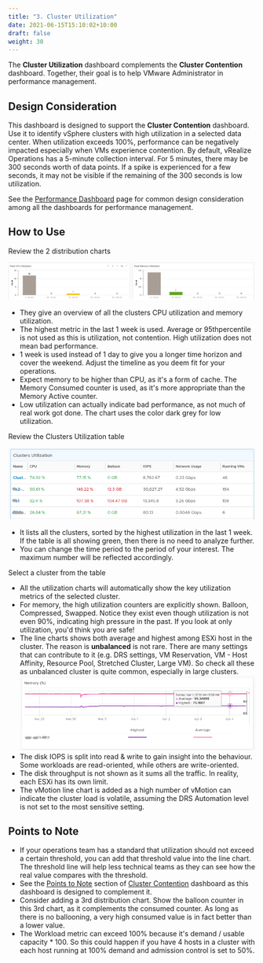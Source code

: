 ```yaml
---
title: "3. Cluster Utilization"
date: 2021-06-15T15:10:02+10:00
draft: false
weight: 30
---
```


The **Cluster Utilization** dashboard complements the **Cluster Contention** dashboard. Together, their goal is to help VMware Administrator in performance management.

## Design Consideration

This dashboard is designed to support the **Cluster Contention** dashboard. Use it to identify vSphere clusters with high utilization in a selected data center. When utilization exceeds 100%, performance can be negatively impacted especially when VMs experience contention. By default, vRealize Operations has a 5-minute collection interval. For 5 minutes, there may be 300 seconds worth of data points. If a spike is experienced for a few seconds, it may not be visible if the remaining of the 300 seconds is low utilization.

See the [Performance Dashboard](/dashboards/chapter-2-performance-dashboards/) page for common design consideration among all the dashboards for performance management.

## How to Use

Review the 2 distribution charts

![Distribution Charts](3.2.3-fig-1.png)

- They give an overview of all the clusters CPU utilization and memory utilization.
- The highest metric in the last 1 week is used. Average or 95thpercentile is not used as this is utilization, not contention. High utilization does not mean bad performance.
- 1 week is used instead of 1 day to give you a longer time horizon and cover the weekend. Adjust the timeline as you deem fit for your operations.
- Expect memory to be higher than CPU, as it's a form of cache. The Memory Consumed counter is used, as it's more appropriate than the Memory Active counter.
- Low utilization can actually indicate bad performance, as not much of real work got done. The chart uses the color dark grey for low utilization.

Review the Clusters Utilization table

![Cluster Utilization Table](3.2.3-fig-2.png)

- It lists all the clusters, sorted by the highest utilization in the last 1 week. If the table is all showing green, then there is no need to analyze further.
- You can change the time period to the period of your interest. The maximum number will be reflected accordingly.

Select a cluster from the table

- All the utilization charts will automatically show the key utilization metrics of the selected cluster.
- For memory, the high utilization counters are explicitly shown. Balloon, Compressed, Swapped. Notice they exist even though utilization is not even 90%, indicating high pressure in the past. If you look at only utilization, you'd think you are safe!
- The line charts shows both average and highest among ESXi host in the cluster. The reason is **unbalanced** is not rare. There are many settings that can contribute to it (e.g. DRS settings, VM Reservation, VM - Host Affinity, Resource Pool, Stretched Cluster, Large VM). So check all these as unbalanced cluster is quite common, especially in large clusters.
![Cluster Memory %](3.2.3-fig-3.png)
- The disk IOPS is split into read & write to gain insight into the behaviour. Some workloads are read-oriented, while others are write-oriented.
- The disk throughput is not shown as it sums all the traffic. In reality, each ESXi has its own limit.
- The vMotion line chart is added as a high number of vMotion can indicate the cluster load is volatile, assuming the DRS Automation level is not set to the most sensitive setting.

## Points to Note

- If your operations team has a standard that utilization should not exceed a certain threshold, you can add that threshold value into the line chart. The threshold line will help less technical teams as they can see how the real value compares with the threshold.
- See the [Points to Note](/dashboards/chapter-2-performance-dashboards/3.2.2-cluster-contention/#points-to-note) section of [Cluster Contention](/dashboards/chapter-2-performance-dashboards/3.2.2-cluster-contention/) dashboard as this dashboard is designed to complement it.
- Consider adding a 3rd distribution chart. Show the balloon counter in this 3rd chart, as it complements the consumed counter. As long as there is no ballooning, a very high consumed value is in fact better than a lower value.
- The Workload metric can exceed 100% because it's demand / usable capacity * 100. So this could happen if you have 4 hosts in a cluster with each host running at 100% demand and admission control is set to 50%.